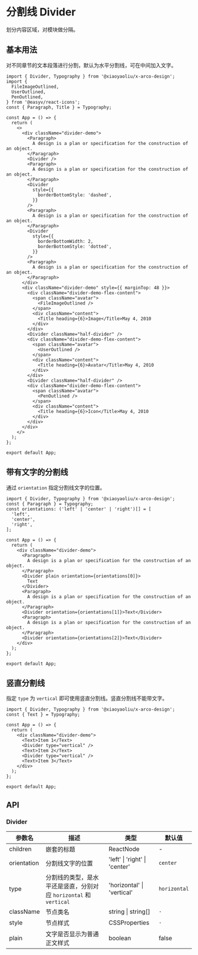 # 分割线 Divider

划分内容区域，对模块做分隔。

## 基本用法

对不同章节的文本段落进行分割，默认为水平分割线，可在中间加入文字。

```tsx
import { Divider, Typography } from '@xiaoyaoliu/x-arco-design';
import {
  FileImageOutlined,
  UserOutlined,
  PenOutlined,
} from '@easyv/react-icons';
const { Paragraph, Title } = Typography;

const App = () => {
  return (
    <>
      <div className="divider-demo">
        <Paragraph>
          A design is a plan or specification for the construction of an object.
        </Paragraph>
        <Divider />
        <Paragraph>
          A design is a plan or specification for the construction of an object.
        </Paragraph>
        <Divider
          style={{
            borderBottomStyle: 'dashed',
          }}
        />
        <Paragraph>
          A design is a plan or specification for the construction of an object.
        </Paragraph>
        <Divider
          style={{
            borderBottomWidth: 2,
            borderBottomStyle: 'dotted',
          }}
        />
        <Paragraph>
          A design is a plan or specification for the construction of an object.
        </Paragraph>
      </div>
      <div className="divider-demo" style={{ marginTop: 48 }}>
        <div className="divider-demo-flex-content">
          <span className="avatar">
            <FileImageOutlined />
          </span>
          <div className="content">
            <Title heading={6}>Image</Title>May 4, 2010
          </div>
        </div>
        <Divider className="half-divider" />
        <div className="divider-demo-flex-content">
          <span className="avatar">
            <UserOutlined />
          </span>
          <div className="content">
            <Title heading={6}>Avatar</Title>May 4, 2010
          </div>
        </div>
        <Divider className="half-divider" />
        <div className="divider-demo-flex-content">
          <span className="avatar">
            <PenOutlined />
          </span>
          <div className="content">
            <Title heading={6}>Icon</Title>May 4, 2010
          </div>
        </div>
      </div>
    </>
  );
};

export default App;
```

## 带有文字的分割线

通过 `orientation` 指定分割线文字的位置。

```tsx
import { Divider, Typography } from '@xiaoyaoliu/x-arco-design';
const { Paragraph } = Typography;
const orientations: ('left' | 'center' | 'right')[] = [
  'left',
  'center',
  'right',
];

const App = () => {
  return (
    <div className="divider-demo">
      <Paragraph>
        A design is a plan or specification for the construction of an object.
      </Paragraph>
      <Divider plain orientation={orientations[0]}>
        Text
      </Divider>
      <Paragraph>
        A design is a plan or specification for the construction of an object.
      </Paragraph>
      <Divider orientation={orientations[1]}>Text</Divider>
      <Paragraph>
        A design is a plan or specification for the construction of an object.
      </Paragraph>
      <Divider orientation={orientations[2]}>Text</Divider>
    </div>
  );
};

export default App;
```

## 竖直分割线

指定 `type` 为 `vertical` 即可使用竖直分割线。竖直分割线不能带文字。

```tsx
import { Divider, Typography } from '@xiaoyaoliu/x-arco-design';
const { Text } = Typography;

const App = () => {
  return (
    <div className="divider-demo">
      <Text>Item 1</Text>
      <Divider type="vertical" />
      <Text>Item 2</Text>
      <Divider type="vertical" />
      <Text>Item 3</Text>
    </div>
  );
};

export default App;
```

## API

### Divider

| 参数名      | 描述                                                              | 类型                          | 默认值       |
| ----------- | ----------------------------------------------------------------- | ----------------------------- | ------------ |
| children    | 嵌套的标题                                                        | ReactNode                     | -            |
| orientation | 分割线文字的位置                                                  | 'left' \| 'right' \| 'center' | `center`     |
| type        | 分割线的类型，是水平还是竖直，分别对应 `horizontal` 和 `vertical` | 'horizontal' \| 'vertical'    | `horizontal` |
| className   | 节点类名                                                          | string \| string[]            | `-`          |
| style       | 节点样式                                                          | CSSProperties                 | `-`          |
| plain       | 文字是否显示为普通正文样式                                        | boolean                       | false        |
